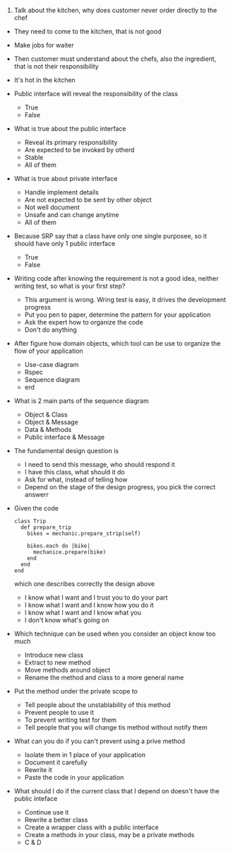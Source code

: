 1. Talk about the kitchen, why does customer never order directly to the chef
  - They need to come to the kitchen, that is not good
  - Make jobs for waiter
  - Then customer must understand about the chefs, also the ingredient, that is not their responsibility
  - It's hot in the kitchen
- Public interface will reveal the responsibility of the class
  - True
  - False
- What is true about the public interface
  - Reveal its primary responsibility
  - Are expected to be invoked by otherd
  - Stable
  - All of them
- What is true about private interface
  - Handle implement details
  - Are not expected to be sent by other object
  - Not well document
  - Unsafe and can change anytime
  - All of them
- Because SRP say that a class have only one single purposee, so it should have only 1 public interface
  - True
  - False
- Writing code after knowing the requirement is not a good idea, neither writing test, so what is your first step?
  - This argument is wrong. Wring test is easy, it drives the development progress
  - Put you pen to paper, determine the pattern for your application
  - Ask the expert how to organize the code
  - Don't do anything
- After figure how domain objects, which tool can be use to organize the flow of your application
  - Use-case diagram
  - Rspec
  - Sequence diagram
  - erd
- What is 2 main parts of the sequence diagram
  - Object & Class
  - Object & Message
  - Data & Methods
  - Public interface & Message
- The fundamental design question is
  - I need to send this message, who should respond it
  - I have this class, what should it do
  - Ask for what, instead of telling how
  - Depend on the stage of the design progress, you pick the correct answerr
- Given the code

  ```
  class Trip
    def prepare_trip
      bikes = mechanic.prepare_strip(self)
  
      bikes.each do |bike|
        mechanice.prepare(bike)
      end
    end
  end
  ```

  which one describes correctly the design above

  - I know what I want and I trust you to do your part
  - I know what I want and I know how you do it
  - I know what I want and I know what you
  - I don't know what's going on

- Which technique can be used when you consider an object know too much
  - Introduce new class
  - Extract to new method
  - Move methods around object
  - Rename the method and class to a more general name
- Put the method under the private scope to
  - Tell people about the unstablability of this method
  - Prevent people to use it
  - To prevent writing test for them
  - Tell people that you will change tis method without notify them
- What can you do if you can't prevent using a prive method
  - Isolate them in 1 place of your application
  - Document it carefully
  - Rewrite it
  - Paste the code in your application
- What should I do if the current class that I depend on doesn't have the public inteface
  - Continue use it
  - Rewrite a better class
  - Create a wrapper class with a public interface
  - Create a methods in your class, may be a private methods
  - C & D
